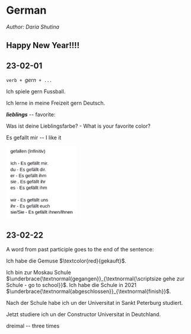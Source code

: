 # German 

*Author: Daria Shutina*



## Happy New Year!!!!







## 23-02-01

$\texttt{verb + } \textit{gern} \texttt{ + ...}$ 

Ich spiele gern Fussball.

Ich lerne in meine Freizeit gern Deutsch. 





***lieblings*** -- favorite:

Was ist deine Lieblingsfarbe? - What is your favorite color?





Es gefallt mir -- I like it

<img src="./pics for conspects/GER/GER 23-02-01 1.png" alt="GER 23-02-01 1" style="zoom:80%;" />

 





## 23-02-22

A word from past participle goes to the end of the sentence:

Ich habe die Gemuse $\textcolor{red}{gekauft}$.



Ich bin zur Moskau Schule $\underbrace{\textnormal{gegangen}}_{\textnormal{\scriptsize gehe zur Schule - go to school}}$. Ich habe die Schule in 2021 $\underbrace{\textnormal{abgeschlossen}}_{\textnormal{finish}}$. 

 Nach der Schule habe ich un der Universitat in Sankt Peterburg studiert. 

 Jetzt studiere ich un der Constructor Universitat in Deutchland. 



dreimal -- three times 